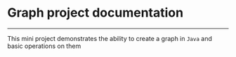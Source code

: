 # Graph project documentation

---
This mini project demonstrates the ability 
to create a graph in `Java` and basic operations on them